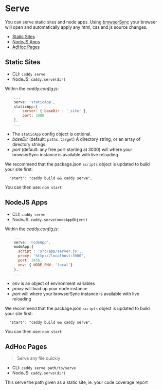 # Serve

You can serve static sites and node apps.  Using [browserSync](https://www.npmjs.com/package/browser-sync) your browser will open and automatically apply any html, css and js source changes.

 * [Static Sites](#static-sites)
 * [NodeJS Apps](#nodejs-apps)
 * [AdHoc Pages](#adhoc-pages)

## Static Sites

 * CLI: `caddy serve`
 * NodeJS: `caddy.serve(dir)`

Within the *caddy.config.js*:

```javascript
    ...
    serve: 'staticApp',
    staticApp:{
        server: { baseDir : '_site' },
        port: 3000
    },
    ...
```
 * The `staticApp` config object is optional.
 * *baseDir* (default: `paths.target`) A directory string, or an array of directory strings.
 * *port* (default: any free port starting at 3000) will where your browserSync instance is available with live reloading

We recommend that the package.json `scripts` object is updated to build your site first:

```
  "start": "caddy build && caddy serve",
```

You can then use: `npm start`

## NodeJS Apps

 * CLI: `caddy serve`
 * NodeJS: `caddy.serve(nodeAppObject)`

Within the *caddy.config.js*:

```javascript
    ...
    serve: 'nodeApp',
    nodeApp:{
      script : 'src/app/server.js',
      proxy: 'http://localhost:3000',
      port: 3456,
      env: { NODE_ENV: 'local'}
    },
    ...
```

 * *env* is an object of environment variables
 * *proxy* will load up your node instance
 * *port* will where your browserSync instance is available with live reloading

We recommend that the package.json `scripts` object is updated to build your site first:

```
  "start": "caddy build && caddy serve",
```

You can then use: `npm start`

## AdHoc Pages

> Serve any file quickly

 * CLI: `caddy serve path/to/serve`
 * NodeJS: `caddy.serve(dir)`

This serve the path given as a static site, ie. your code coverage report
